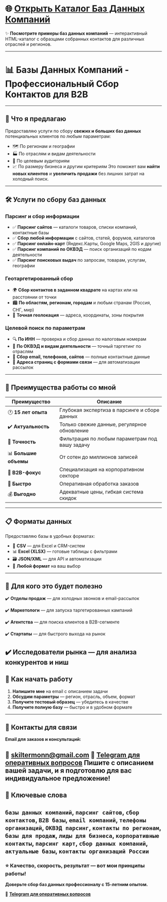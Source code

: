 # 🌐 [Открыть Каталог Баз Данных Компаний](https://skiltermonn-cmyk.github.io/bazy-dannykh-kompaniy-katalog/)

✨ **Посмотрите примеры баз данных компаний** — интерактивный HTML-каталог с образцами собранных контактов для различных отраслей и регионов.

---

# 📊 Базы Данных Компаний - Профессиональный Сбор Контактов для B2B
---
## 🎯 Что я предлагаю
Предоставляю услуги по сбору **свежих и больших баз данных** потенциальных клиентов по любым параметрам:
- 🗺️ По регионам и географии
- 🏭 По отраслям и видам деятельности
- 🎪 По целевым аудиториям
- 📈 По размеру бизнеса и другим критериям
Это поможет вам **найти новых клиентов** и **увеличить продажи** без лишних затрат на холодный поиск.
---
## 🛠️ Услуги по сбору баз данных
### Парсинг и сбор информации
- ✅ **Парсинг сайтов** — каталоги товаров, списки компаний, контактные базы
- ✅ **Сбор любой информации** с сайтов, статей, форумов, каталогов
- ✅ **Парсинг онлайн-карт** (Яндекс.Карты, Google Maps, 2GIS и другие)
- ✅ **Парсинг компаний по ОКВЭД** — поиск организаций по кодам деятельности
- ✅ **Парсинг поисковых выдач** по запросам, товарам, услугам, географии
### Геотаргетированный сбор
- 🌍 **Сбор контактов в заданном квадрате** на картах или на расстоянии от точки
- 🏙️ **По областям, регионам, городам** и любым странам (Россия, СНГ, мир)
- 📍 **Точная геолокация** — адреса, координаты, зоны покрытия
### Целевой поиск по параметрам
- 🔍 **По ИНН** — проверка и сбор данных по налоговым номерам
- 🏢 **По ОКВЭД и видам деятельности** — точный таргетинг по отраслям
- 📧 **Сбор email, телефонов, сайтов** — полные контактные данные
- 📄 **Адреса страниц с формами связи** — для автоматизации рассылок
---
## 💎 Преимущества работы со мной
| Преимущество | Описание |
|-------------|----------|
| 🕐 **15 лет опыта** | Глубокая экспертиза в парсинге и сборе данных |
| ✔️ **Актуальность** | Только свежие данные, регулярное обновление |
| 🎯 **Точность** | Фильтрация по любым параметрам под вашу задачу |
| 📊 **Большие объемы** | От сотен до миллионов записей |
| 💼 **B2B-фокус** | Специализация на корпоративном секторе |
| 🚀 **Быстро** | Оперативная обработка заказов |
| 💰 **Выгодно** | Адекватные цены, гибкая система скидок |
---
## 📋 Форматы данных
Предоставляю базы в удобных форматах:
- 📄 **CSV** — для Excel и CRM-систем
- 📊 **Excel (XLSX)** — готовые таблицы с фильтрами
- 🗃️ **JSON/XML** — для API и автоматизации
- 📑 **Любой формат** на ваш выбор
---
## 🎪 Для кого это будет полезно
✔️ **Отделы продаж** — для холодных звонков и email-рассылок
  
✔️ **Маркетологи** — для запуска таргетированных кампаний
  
✔️ **Агентства** — для поиска клиентов в B2B-сегменте
  
✔️ **Стартапы** — для быстрого выхода на рынок
  
✔️ **Исследователи рынка** — для анализа конкурентов и ниш  
---
## 🚀 Как начать работу
1. **Напишите мне** на email с описанием задачи
2. **Обсудим параметры** — регион, отрасль, объем, формат
3. **Получите тестовый образец** — убедитесь в качестве
4. **Получите полную базу** — быстро и в удобном формате
---
## 📧 Контакты для связи
**Email для заказов и консультаций:**
  
📩 **skiltermonn@gmail.com**
💬 **[Telegram для оперативных вопросов](https://t.me/prodawez888)**
Пишите с описанием вашей задачи, и я подготовлю для вас индивидуальное предложение!
---
## 🔑 Ключевые слова
`базы данных компаний`, `парсинг сайтов`, `сбор контактов`, `B2B базы`, `email компаний`, `телефоны организаций`, `ОКВЭД парсинг`, `контакты по регионам`, `базы для продаж`, `лиды для бизнеса`, `корпоративные контакты`, `парсинг карт`, `сбор данных компаний`, `актуальные базы`, `контакты организаций России`
---
### ⭐ Качество, скорость, результат — вот мои принципы работы!
**Доверьте сбор баз данных профессионалу с 15-летним опытом.**
  
💬 **[Telegram для оперативных вопросов](https://t.me/prodawez888)**
